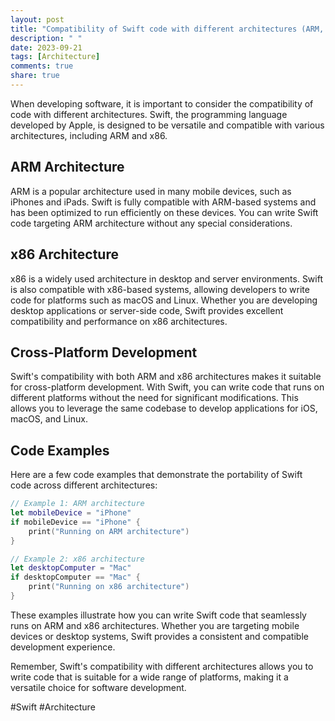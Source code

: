```yaml
---
layout: post
title: "Compatibility of Swift code with different architectures (ARM, x86)"
description: " "
date: 2023-09-21
tags: [Architecture]
comments: true
share: true
---
```


When developing software, it is important to consider the compatibility of code with different architectures. Swift, the programming language developed by Apple, is designed to be versatile and compatible with various architectures, including ARM and x86.

## ARM Architecture

ARM is a popular architecture used in many mobile devices, such as iPhones and iPads. Swift is fully compatible with ARM-based systems and has been optimized to run efficiently on these devices. You can write Swift code targeting ARM architecture without any special considerations.

## x86 Architecture

x86 is a widely used architecture in desktop and server environments. Swift is also compatible with x86-based systems, allowing developers to write code for platforms such as macOS and Linux. Whether you are developing desktop applications or server-side code, Swift provides excellent compatibility and performance on x86 architectures.

## Cross-Platform Development

Swift's compatibility with both ARM and x86 architectures makes it suitable for cross-platform development. With Swift, you can write code that runs on different platforms without the need for significant modifications. This allows you to leverage the same codebase to develop applications for iOS, macOS, and Linux.

## Code Examples

Here are a few code examples that demonstrate the portability of Swift code across different architectures:

```swift
// Example 1: ARM architecture
let mobileDevice = "iPhone"
if mobileDevice == "iPhone" {
    print("Running on ARM architecture")
}

// Example 2: x86 architecture
let desktopComputer = "Mac"
if desktopComputer == "Mac" {
    print("Running on x86 architecture")
}
```

These examples illustrate how you can write Swift code that seamlessly runs on ARM and x86 architectures. Whether you are targeting mobile devices or desktop systems, Swift provides a consistent and compatible development experience.

Remember, Swift's compatibility with different architectures allows you to write code that is suitable for a wide range of platforms, making it a versatile choice for software development.

#Swift #Architecture